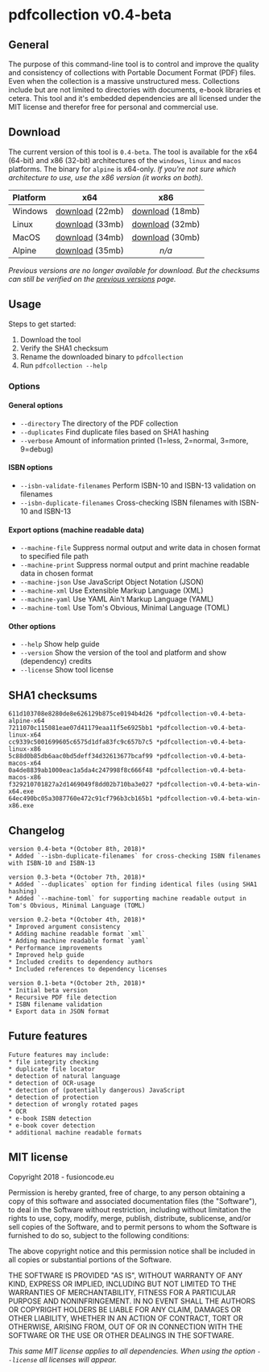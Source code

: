 # pdfcollection v0.4-beta
## General
The purpose of this command-line tool is to control and improve the quality and consistency of collections with Portable Document Format (PDF) files. Even when the collection is a massive unstructured mess. Collections include but are not limited to directories with documents, e-book libraries et cetera. This tool and it's embedded dependencies are all licensed under the MIT license and therefor free for personal and commercial use.

## Download
The current version of this tool is `0.4-beta`. The tool is available for the x64 (64-bit) and x86 (32-bit) architectures of the `windows`, `linux` and `macos` platforms. The binary for `alpine` is x64-only. *If you're not sure which architecture to use, use the x86 version (it works on both).*

**Platform** | **x64**       | **x86**
:----------- |:-------------:| :-----------:
Windows      | [download](/assets/downloads/pdf-collection/v0.4-beta/pdfcollection-v0.4-beta-win-x64.exe) (22mb) | [download](/assets/downloads/pdf-collection/v0.4-beta/pdfcollection-v0.4-beta-win-x86.exe) (18mb)
Linux        | [download](/assets/downloads/pdf-collection/v0.4-beta/pdfcollection-v0.4-beta-linux-x64) (33mb) | [download](/assets/downloads/pdf-collection/v0.4-beta/pdfcollection-v0.4-beta-linux-x86) (32mb)
MacOS        | [download](/assets/downloads/pdf-collection/v0.4-beta/pdfcollection-v0.4-beta-macos-x64) (34mb) | [download](/assets/downloads/pdf-collection/v0.4-beta/pdfcollection-v0.4-beta-macos-x86) (30mb)
Alpine       | [download](/assets/downloads/pdf-collection/v0.4-beta/pdfcollection-v0.4-beta-alpine-x64) (35mb) | *n/a*

*Previous versions are no longer available for download. But the checksums can still be verified on the [previous versions](versions.md) page.*

## Usage
Steps to get started:
1. Download the tool
2. Verify the SHA1 checksum
3. Rename the downloaded binary to `pdfcollection`
4. Run `pdfcollection --help`

### Options
#### General options
* `--directory` The directory of the PDF collection
* `--duplicates` Find duplicate files based on SHA1 hashing
* `--verbose` Amount of information printed (1=less, 2=normal, 3=more, 9=debug)

#### ISBN options
* `--isbn-validate-filenames` Perform ISBN-10 and ISBN-13 validation on filenames
* `--isbn-duplicate-filenames` Cross-checking ISBN filenames with ISBN-10 and ISBN-13

#### Export options (machine readable data)
* `--machine-file` Suppress normal output and write data in chosen format to specified file path
* `--machine-print` Suppress normal output and print machine readable data in chosen format
* `--machine-json` Use JavaScript Object Notation (JSON)
* `--machine-xml` Use Extensible Markup Language (XML)
* `--machine-yaml` Use YAML Ain't Markup Language (YAML)
* `--machine-toml` Use Tom's Obvious, Minimal Language (TOML)

#### Other options
* `--help` Show help guide
* `--version` Show the version of the tool and platform and show (dependency) credits
* `--license` Show tool license

## SHA1 checksums
    611d103708e8280de8e626129b875ce0194b4d26 *pdfcollection-v0.4-beta-alpine-x64
    7211070c115081eae07d41179eaa11f5e6925bb1 *pdfcollection-v0.4-beta-linux-x64
    cc9339c5001699605c6575d1dfa83fc9c657b7c5 *pdfcollection-v0.4-beta-linux-x86
    5c88d0b85db6aac0bd5deff34d32613677bcaf99 *pdfcollection-v0.4-beta-macos-x64
    0a4de8839ab1000eac1a5da4c247998f8c666f48 *pdfcollection-v0.4-beta-macos-x86
    f329210701827a2d1469049f8dd02b710ba3e027 *pdfcollection-v0.4-beta-win-x64.exe
    64ec490bc05a3087760e472c91cf796b3cb165b1 *pdfcollection-v0.4-beta-win-x86.exe

## Changelog
    version 0.4-beta *(October 8th, 2018)*
    * Added `--isbn-duplicate-filenames` for cross-checking ISBN filenames with ISBN-10 and ISBN-13

    version 0.3-beta *(October 7th, 2018)*
    * Added `--duplicates` option for finding identical files (using SHA1 hashing)
    * Added `--machine-toml` for supporting machine readable output in Tom's Obvious, Minimal Language (TOML)

    version 0.2-beta *(October 4th, 2018)*
    * Improved argument consistency
    * Adding machine readable format `xml`
    * Adding machine readable format `yaml`
    * Performance improvements
    * Improved help guide
    * Included credits to dependency authors
    * Included references to dependency licenses

    version 0.1-beta *(October 2th, 2018)*
    * Initial beta version
    * Recursive PDF file detection
    * ISBN filename validation
    * Export data in JSON format

## Future features
    Future features may include:
    * file integrity checking
    * duplicate file locator
    * detection of natural language
    * detection of OCR-usage
    * detection of (potentially dangerous) JavaScript
    * detection of protection
    * detection of wrongly rotated pages
    * OCR
    * e-book ISBN detection
    * e-book cover detection
    * additional machine readable formats

## MIT license
Copyright 2018 - fusioncode.eu

Permission is hereby granted, free of charge, to any person obtaining a copy of this software and associated documentation files (the "Software"), to deal in the Software without restriction, including without limitation the rights to use, copy, modify, merge, publish, distribute, sublicense, and/or sell copies of the Software, and to permit persons to whom the Software is furnished to do so, subject to the following conditions:

The above copyright notice and this permission notice shall be included in all copies or substantial portions of the Software.

THE SOFTWARE IS PROVIDED "AS IS", WITHOUT WARRANTY OF ANY KIND, EXPRESS OR IMPLIED, INCLUDING BUT NOT LIMITED TO THE WARRANTIES OF MERCHANTABILITY, FITNESS FOR A PARTICULAR PURPOSE AND NONINFRINGEMENT. IN NO EVENT SHALL THE AUTHORS OR COPYRIGHT HOLDERS BE LIABLE FOR ANY CLAIM, DAMAGES OR OTHER LIABILITY, WHETHER IN AN ACTION OF CONTRACT, TORT OR OTHERWISE, ARISING FROM, OUT OF OR IN CONNECTION WITH THE SOFTWARE OR THE USE OR OTHER DEALINGS IN THE SOFTWARE.

*This same MIT license applies to all dependencies. When using the option `--license` all licenses will appear.*
